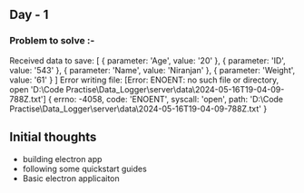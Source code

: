 ## Day - 1

### Problem to solve :-

Received data to save: [
  { parameter: 'Age', value: '20' },
  { parameter: 'ID', value: '543' },
  { parameter: 'Name', value: 'Niranjan' },
  { parameter: 'Weight', value: '61' }
]
Error writing file: [Error: ENOENT: no such file or directory, open 'D:\Code Practise\Data_Logger\server\data\2024-05-16T19-04-09-788Z.txt'] {
  errno: -4058,
  code: 'ENOENT',
  syscall: 'open',
  path: 'D:\\Code Practise\\Data_Logger\\server\\data\\2024-05-16T19-04-09-788Z.txt'
}



## Initial thoughts
- building electron app
- following some quickstart guides
- Basic electron applicaiton

